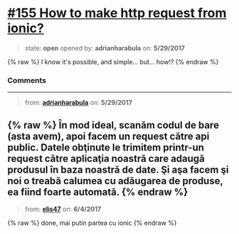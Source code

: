 # [\#155 How to make http request from ionic?](https://github.com/adrianharabula/condr/issues/155)

> state: **open** opened by: **adrianharabula** on: **5/29/2017**

{% raw %}
I know it's possible, and simple... but... how!?
{% endraw %}


### Comments

---
> from: [**adrianharabula**](https://github.com/adrianharabula/condr/issues/155#issuecomment-304552392) on: **5/29/2017**

{% raw %}
În mod ideal, scanăm codul de bare (asta avem), apoi facem un request către api public. Datele obţinute le trimitem printr-un request către aplicaţia noastră care adaugă produsul în baza noastră de date. Şi aşa facem şi noi o treabă calumea cu adăugarea de produse, ea fiind foarte automată.
{% endraw %}
---
> from: [**elis47**](https://github.com/adrianharabula/condr/issues/155#issuecomment-306067369) on: **6/4/2017**

{% raw %}
done, mai putin partea cu ionic 
{% endraw %}

